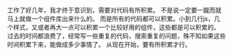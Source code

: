 工作了好几年，我才终于意识到，需要对代码有所积累。
不是说一定要一蹴而就马上就做一个组件库出来什么的。
而是所有的代码都可以积累。小到几行js，几个样式，又或者再大一点可以积累一个比较好用的组件，这些都是可以积累的。
过去的时间都浪费了，经常写一些重复的代码，搜索重复的问题，殊不知如果这些时间积累下来，能做成多少事情了。
从现在开始，要有所积累才行。